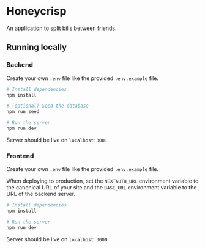 # Honeycrisp

An application to split bills between friends.

## Running locally

### Backend

Create your own `.env` file like the provided `.env.example` file.

```bash
# Install dependencies
npm install

# (optional) Seed the database
npm run seed

# Run the server
npm run dev
```

Server should be live on `localhost:3001`.

### Frontend

Create your own `.env` file like the provided `.env.example` file.

When deploying to production, set the `NEXTAUTH_URL` environment variable to the canonical URL of your site and the `BASE_URL` environment variable to the URL of the backend server.

```bash
# Install dependencies
npm install

# Run the server
npm run dev
```

Server should be live on `localhost:3000`.
